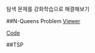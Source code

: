 탐색 문제를 강화학습으로 해결해보기

##N-Queens Problem 
[Viewer](https://nbviewer.org/gist/sangmini7/89ab880ec7532e0434fe0c0747adbaf0)

[Code](https://github.com/sangmini7/nQueensRL/blob/main/n-queensRL.ipynb)

##TSP
